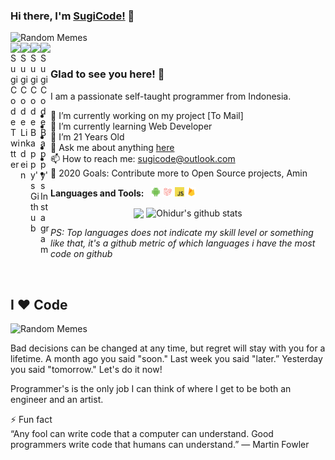 ### Hi there, I'm [SugiCode!](https://www.instagram.com/sugicode) 👋

<img alt="Random Memes" height="250px" src="https://i.ibb.co/MC3yCW4/readme-header.png">
<br />
<a href="https://twitter.com/SugiCode">
  <img align="left" alt="SugiCode Twitter" width="16px" src="https://cdn.jsdelivr.net/npm/simple-icons@v3/icons/twitter.svg" />
</a>
<a href="https://www.linkedin.com/in/sugi-yono-29257b192">
  <img align="left" alt="SugiCode Linkdein" width="16px" src="https://cdn.jsdelivr.net/npm/simple-icons@v3/icons/linkedin.svg" />
</a>
<a href="https://github.com/sugicode">
  <img align="left" alt="SugiCode Bappy's Github" width="16px" src="https://cdn.jsdelivr.net/npm/simple-icons@v3/icons/github.svg" />
</a>
<a href="https://instagram.com/sugicode">
  <img align="left" alt="SugiCode Bappy's Instagram" width="16px" src="https://cdn.jsdelivr.net/npm/simple-icons@v3/icons/instagram.svg" />
</a>

<br />

### Glad to see you here! 🤩 &nbsp;

I am a passionate self-taught programmer from Indonesia.
- 🔭 I’m currently working on my project [To Mail]
- 🌱 I’m currently learning Web Developer
- 👯 I’m 21 Years Old
- 💬 Ask me about anything [here](https://instagram.com/SugiCode)
- 📫 How to reach me: sugicode@outlook.com <br>
- 🥅 2020 Goals: Contribute more to Open Source projects, Amin

**Languages and Tools:** &nbsp;
<code><img height="15" src="https://raw.githubusercontent.com/github/explore/80688e429a7d4ef2fca1e82350fe8e3517d3494d/topics/android/android.png"></code>
<code><img height="15" src="https://raw.githubusercontent.com/github/explore/56a826d05cf762b2b50ecbe7d492a839b04f3fbf/topics/laravel/laravel.png"></code>
<code><img height="15" src="https://raw.githubusercontent.com/github/explore/80688e429a7d4ef2fca1e82350fe8e3517d3494d/topics/javascript/javascript.png"></code>
<code><img height="15" src="https://raw.githubusercontent.com/github/explore/80688e429a7d4ef2fca1e82350fe8e3517d3494d/topics/firebase/firebase.png"></code>


<p align="center">
  <img align="center" src="https://github-readme-stats.vercel.app/api/top-langs/?username=ohidurbappy&theme=radical&hide_langs_below=1&layout=compact" />
  <img align="center" src="https://github-readme-stats.vercel.app/api?username=ohidurbappy&show_icons=true&theme=radical&line_height=21" alt="Ohidur's github stats"/>
</p>

*PS: Top languages does not indicate my skill level or something like that, it's a github metric of which languages i have the most code on github*

<br />


## I ❤️ Code

<img alt="Random Memes" height="250px" src="https://pbs.twimg.com/profile_banners/571385864/1587393318/1500x500">

Bad decisions can be changed at any time, but regret will stay with you for a lifetime.
A month ago you said "soon." Last week you said "later.” 
Yesterday you said "tomorrow."
Let's do it now!

Programmer's is the only job I can think of where I get to be both an engineer and an artist.

⚡ Fun fact <br>
“Any fool can write code that a computer can understand. Good programmers write code that humans can understand.” — Martin Fowler
